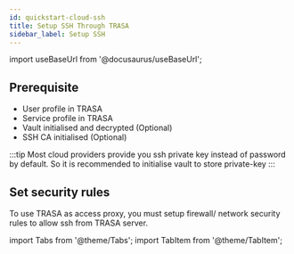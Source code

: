 ```yaml
---
id: quickstart-cloud-ssh
title: Setup SSH Through TRASA
sidebar_label: Setup SSH
---
```

import useBaseUrl from '@docusaurus/useBaseUrl';



## Prerequisite

+ User profile in TRASA
+ Service profile in TRASA
+ Vault initialised and decrypted (Optional)
+ SSH CA initialised (Optional)


:::tip
Most cloud providers provide you ssh private key instead of password by default.
So it is recommended to initialise vault to store private-key
:::


## Set security rules

To use TRASA as access proxy, you must setup firewall/ network security rules to allow ssh from TRASA server.



import Tabs from '@theme/Tabs';
import TabItem from '@theme/TabItem';


